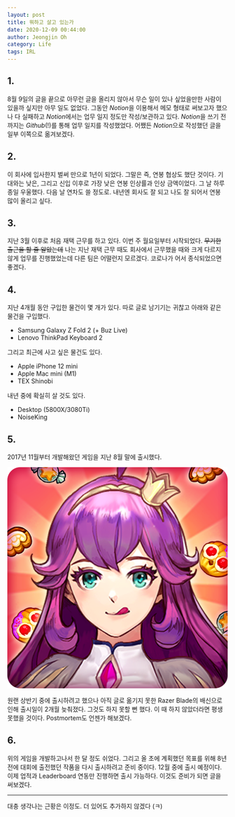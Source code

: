 ```yaml
---
layout: post
title: 뭐하고 살고 있는가
date: 2020-12-09 00:44:00
author: Jeongjin Oh
category: Life
tags: IRL
---
```


## 1.

8월 9일의 글을 끝으로 아무런 글을 올리지 않아서 무슨 일이 있나 싶었을만한 사람이 있을까 싶지만 아무 일도 없었다. 그동안 *Notion*을 이용해서 메모 형태로 써보고자 했으나 다 실패하고 *Notion*에서는 업무 일지 정도만 작성/보관하고 있다. *Notion*을 쓰기 전까지는 *Github*(!)를 통해 업무 일지를 작성했었다. 어쨌든 *Notion*으로 작성했던 글을 일부 이쪽으로 옮겨보겠다.

## 2.

이 회사에 입사한지 벌써 만으로 1년이 되었다. 그말은 즉, 연봉 협상도 했단 것이다. 기대와는 낮은, 그리고 신입 이후로 가장 낮은 연봉 인상률과 인상 금액이었다. 그 날 하루 종일 우울했다. 다음 날 연차도 쓸 정도로. 내년엔 회사도 잘 되고 나도 잘 되어서 연봉 많이 올리고 싶다.

## 3. 

지난 3월 이후로 처음 재택 근무를 하고 있다. 이번 주 월요일부터 시작되었다. ~~무기한 출근을 할 줄 알았는데~~ 나는 지난 재택 근무 때도 회사에서 근무했을 때와 크게 다르지 않게 업무를 진행했었는데 다른 팀은 어떨런지 모르겠다. 코로나가 어서 종식되었으면 좋겠다.

## 4.

지난 4개월 동안 구입한 물건이 몇 개가 있다. 따로 글로 남기기는 귀찮고 아래와 같은 물건을 구입했다.

- Samsung Galaxy Z Fold 2 (+ Buz Live)
- Lenovo ThinkPad Keyboard 2

그리고 최근에 사고 싶은 물건도 있다.

- Apple iPhone 12 mini
- Apple Mac mini (M1)
- TEX Shinobi

내년 중에 확실히 살 것도 있다.

- Desktop (5800X/3080Ti)
- NoiseKing

## 5.

2017년 11월부터 개발해왔던 게임을 지난 8월 말에 출시했다.

[![공주의 탄생](/images/2020-12-9-What-Are-You-Doing/1.png)](https://play.google.com/store/apps/details?id=team.gamepocket.princess)

원랜 상반기 중에 출시하려고 했으나 아직 글로 옮기지 못한 Razer Blade의 배신으로 인해 출시일이 2개월 늦춰졌다. 그것도 하지 못할 뻔 했다. 이 때 하지 않았더라면 평생 못했을 것이다. Postmortem도 언젠가 해보겠다.

## 6.

위의 게임을 개발하고나서 한 달 정도 쉬었다. 그리고 올 초에 계획했던 목표를 위해 8년 전에 대회에 출전했던 작품을 다시 출시하려고 준비 중이다. 12월 중에 출시 예정이다. 이제 업적과 Leaderboard 연동만 진행하면 출시 가능하다. 이것도 준비가 되면 글을 써보겠다.

---

대충 생각나는 근황은 이정도. 더 있어도 추가하지 않겠다 (ㅋ)
